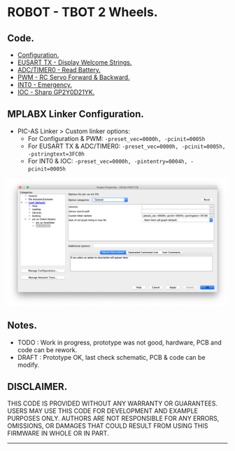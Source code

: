 # ROBOT - TBOT 2 Wheels.

## Code.

- [Configuration.](https://github.com/tronixio/robot-tbot/blob/main/Code/configuration.s)
- [EUSART TX - Display Welcome Strings.](https://github.com/tronixio/robot-tbot/blob/main/Code/eusart.s)
- [ADC/TIMER0 - Read Battery.](https://github.com/tronixio/robot-tbot/blob/main/Code/adc.s)
- [PWM - RC Servo Forward & Backward.](https://github.com/tronixio/robot-tbot/blob/main/Code/pwm.s)
- [INT0 - Emergency.](https://github.com/tronixio/robot-tbot/blob/main/Code/int0.s)
- [IOC - Sharp GP2Y0D21YK.](https://github.com/tronixio/robot-tbot/blob/main/Code/gp2y0d21yk.s)

## MPLABX Linker Configuration.

- PIC-AS Linker > Custom linker options:
  - For Configuration & PWM: `-preset_vec=0000h, -pcinit=0005h`
  - For EUSART TX & ADC/TIMER0: `-preset_vec=0000h, -pcinit=0005h, -pstringtext=3FC0h`
  - For INT0 & IOC: `-preset_vec=0000h, -pintentry=0004h, -pcinit=0005h`

![MPLABX Configuration](./extras/configuration.png)

## Notes.

- TODO : Work in progress, prototype was not good, hardware, PCB and code can be rework.
- DRAFT : Prototype OK, last check schematic, PCB & code can be modify.

## DISCLAIMER.

THIS CODE IS PROVIDED WITHOUT ANY WARRANTY OR GUARANTEES.
USERS MAY USE THIS CODE FOR DEVELOPMENT AND EXAMPLE PURPOSES ONLY.
AUTHORS ARE NOT RESPONSIBLE FOR ANY ERRORS, OMISSIONS, OR DAMAGES THAT COULD
RESULT FROM USING THIS FIRMWARE IN WHOLE OR IN PART.

---
